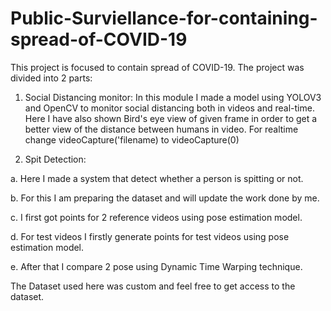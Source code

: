 # Public-Surviellance-for-containing-spread-of-COVID-19

This project is focused to contain spread of COVID-19.
The project was divided into 2 parts:
1. Social Distancing monitor:
In this module I made a model using YOLOV3 and OpenCV to monitor social distancing both in videos and real-time.
Here I have also shown Bird's eye view of given frame in order to get a better view of the distance between humans in video.
For realtime change videoCapture('filename) to videoCapture(0) 

2. Spit Detection:

a. Here I made a system  that  detect whether a person is spitting or not.

b. For this I am preparing the dataset and will update the work done by me.

c. I first got points for 2 reference videos using pose estimation model. 

d. For test videos I firstly generate points for test videos using pose estimation model. 

e. After that I compare 2 pose using Dynamic Time Warping technique.

The Dataset used here was custom and feel free to get access to the dataset.
